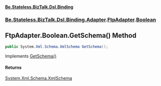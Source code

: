 #### [Be.Stateless.BizTalk.Dsl.Binding](README.md 'README')
### [Be.Stateless.BizTalk.Dsl.Binding.Adapter](Be.Stateless.BizTalk.Dsl.Binding.Adapter.md 'Be.Stateless.BizTalk.Dsl.Binding.Adapter').[FtpAdapter](FtpAdapter.md 'Be.Stateless.BizTalk.Dsl.Binding.Adapter.FtpAdapter').[Boolean](FtpAdapter.Boolean.md 'Be.Stateless.BizTalk.Dsl.Binding.Adapter.FtpAdapter.Boolean')

## FtpAdapter.Boolean.GetSchema() Method

```csharp
public System.Xml.Schema.XmlSchema GetSchema();
```

Implements [GetSchema()](https://docs.microsoft.com/en-us/dotnet/api/System.Xml.Serialization.IXmlSerializable.GetSchema 'System.Xml.Serialization.IXmlSerializable.GetSchema')

#### Returns
[System.Xml.Schema.XmlSchema](https://docs.microsoft.com/en-us/dotnet/api/System.Xml.Schema.XmlSchema 'System.Xml.Schema.XmlSchema')